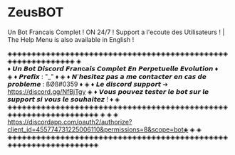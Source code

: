 # ZeusBOT
Un Bot Francais Complet ! ON 24/7 ! Support a l'ecoute des Utilisateurs ! | The Help Menu is also available in English !


◈◈◈◈◈◈◈◈◈◈◈◈◈◈◈◈◈◈◈◈◈◈◈◈◈◈◈◈◈◈◈◈◈◈◈◈◈◈◈◈◈◈◈◈◈◈◈◈◈◈◈◈◈◈◈◈◈◈◈◈
◈                                                                                                
♦ 𝙐𝙣 𝘽𝙤𝙩 𝘿𝙞𝙨𝙘𝙤𝙧𝙙 𝙁𝙧𝙖𝙣𝐜𝙖𝙞𝙨 𝘾𝙤𝙢𝙥𝙡𝙚𝙩 𝙀𝙣 𝙋𝙚𝙧𝙥𝐞𝙩𝙪𝙚𝙡𝙡𝙚 𝙀𝙫𝙤𝙡𝙪𝙩𝙞𝙤𝙣 ♦                                          
◈
♦ 𝙋𝙧𝙚𝙛𝙞𝙭 : "_" ♦
◈
♦ 𝙉'𝙝𝙚𝙨𝙞𝙩𝙚𝙯 𝙥𝙖𝙨 𝙖 𝙢𝙚 𝙘𝙤𝙣𝙩𝙖𝙘𝙩𝙚𝙧 𝙚𝙣 𝙘𝙖𝙨 𝙙𝙚 𝙥𝙧𝙤𝙗𝙡𝙚𝙢𝙚 : ßØß#0359 ♦
◈
♦ 𝙇𝙚 𝙙𝙞𝙨𝙘𝙤𝙧𝙙 𝙨𝙪𝙥𝙥𝙤𝙧𝙩 ➔ https://discord.gg/NfBjTgy
◈
♦ 𝙑𝙤𝙪𝙨 𝙥𝙤𝙪𝙫𝙚𝙯 𝙩𝙚𝙨𝙩𝙚𝙧 𝙡𝙚 𝙗𝙤𝙩 𝙨𝙪𝙧 𝙡𝙚 𝙨𝙪𝙥𝙥𝙤𝙧𝙩 𝙨𝙞 𝙫𝙤𝙪𝙨 𝙡𝙚 𝙨𝙤𝙪𝙝𝙖𝙞𝙩𝙚𝙯 ! ♦
◈
◈◈◈◈◈◈◈◈◈◈◈◈◈◈◈◈◈◈◈◈◈◈◈◈◈◈◈◈◈◈◈◈◈◈◈◈◈◈◈◈◈◈◈◈◈◈◈◈◈◈◈◈◈◈◈◈◈◈◈◈◈◈◈◈◈
◈                                                                                             ◈
◈  https://discordapp.com/oauth2/authorize?client_id=455774731225006110&permissions=8&scope=bot◈
◈                                                                                             ◈
◈◈◈◈◈◈◈◈◈◈◈◈◈◈◈◈◈◈◈◈◈◈◈◈◈◈◈◈◈◈◈◈◈◈◈◈◈◈◈◈◈◈◈◈◈◈◈◈◈◈◈◈◈◈◈◈◈◈◈◈◈◈◈◈◈
